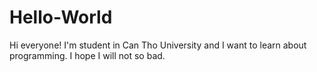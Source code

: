 # Hello-World
Hi everyone!
I'm student in Can Tho University and I want to learn about programming. I hope I will not so bad.
